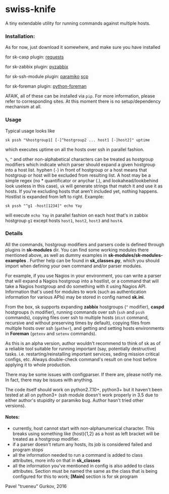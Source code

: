 # swiss-knife
A tiny extendable utility for running commands against multiple hosts.

### Installation:

As for now, just download it somewhere, and make sure you have installed

for sk-casp plugin:
    [requests](https://github.com/kennethreitz/requests)
    
for sk-zabbix plugin:
    [pyzabbix](https://github.com/lukecyca/pyzabbix)
    
for sk-ssh-module plugin:
    [paramiko](https://github.com/paramiko/paramiko)
    [scp](https://github.com/jbardin/scp.py)

for sk-foreman plugin:
    [python-foreman](https://github.com/david-caro/python-foreman)

AFAIK, all of these can be installed via `pip`. For more information, please refer to corresponding sites. At this moment there is no setup/dependency mechanism at all.

### Usage
Typical usage looks like

```sk pssh "%hostgroup1[ [-]^hostgroup2 ... host1 [-]host2]" uptime```

which executes uptime on all the hosts over ssh in parallel fashion.

`%`, `^` and other non-alphabetical characters can be treated as hostgroup modifiers which indicate which parser should expand a given hostgroup into a host list.
hyphen (`-`) in front of hostgroup or a host means that hostgroup or host will be excluded from resulting list.
A host may be a simple regex (no * quantificator or anychar (.), and lookahead/lookbehind look useless in this case), `sk` will
generate strings that match it and use it as hosts. If you're excluding hosts that aren't included yet, nothing happens. Hostlist is expanded from left to right. Example:

```sk pssh "^g1 -host[1234]" echo Yay```

will execute `echo Yay` in parallel fashion on each host that's in zabbix hostgroup `g1` except hosts `host1`, `host2`, `host3` and `host4`.


### Details
All the commands, hostgroup modifiers and parsers code is defined through plugins in **sk-modules** dir.
You can find some working modules there mentioned above, as well as dummy examples in **sk-modules/sk-modules-examples** .
Further help can be found in **sk_classes.py**, which you should import when defining your own command and/or parser modules.

For example, if you use Nagios in your environment, you can write a parser that will expand a Nagios hostgroup into a hostlist, or a command that will take a Nagios hostgroup and do something with it using Nagios API.
Information that's used for modules to work (such as authentication information for various APIs) may be stored in config named **sk.ini**.

From the box, sk supports expanding **zabbix** hostgroups (`^` modifier), **caspd** hostgroups (`%` modifier), running commands over ssh (`ssh` and `pssh` commands), copying files over ssh to multiple hosts (`dist` command, recursive and without preserving times by default), copying files from multiple hosts over ssh (`gather`), and getting and setting hosts environments in **Foreman** (`getenv` and `setenv` commands).

As this is an alpha version, author wouldn't recommend to think of sk as of a reliable tool suitable for running important (say, potentially destructive) tasks. i.e. restarting/reinstalling important services, seding mission critical configs, etc. Always double-check command's result on one host before applying it to whole production.

There may be some issues with configparser. If there are, please notify me. In fact, there may be issues with anything.

The code itself should work on python2.7.10+, python3+ but it haven't been tested at all on python3+ (ssh module doesn't work properly in 3.5 due to either author's stupidity or paramiko bug. Author hasn't tried other versions).

#### Notes:
- currently, host cannot start with non-alphanumerical character. This breaks using something like (host){1,2} as a host as
left bracket will be treated as a hostgroup modifier.
- if a parser doesn't return any hosts, its job is considered failed and program stops
- all the information needed to run a command is added to class attributes, more info on that in **sk_classes**
- all the information you've mentioned in config is also added to class attributes. Section must be named the same as the class that is being configured for this to work; **[Main]** section is for sk program

Pavel "trueneu" Gurkov, 2016
